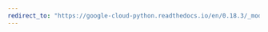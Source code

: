 ```yaml
---
redirect_to: "https://google-cloud-python.readthedocs.io/en/0.18.3/_modules/gcloud/pubsub/message.html"
---
```

